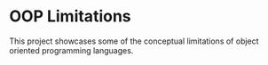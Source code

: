 # OOP Limitations

This project showcases some of the conceptual limitations of object oriented programming languages.
